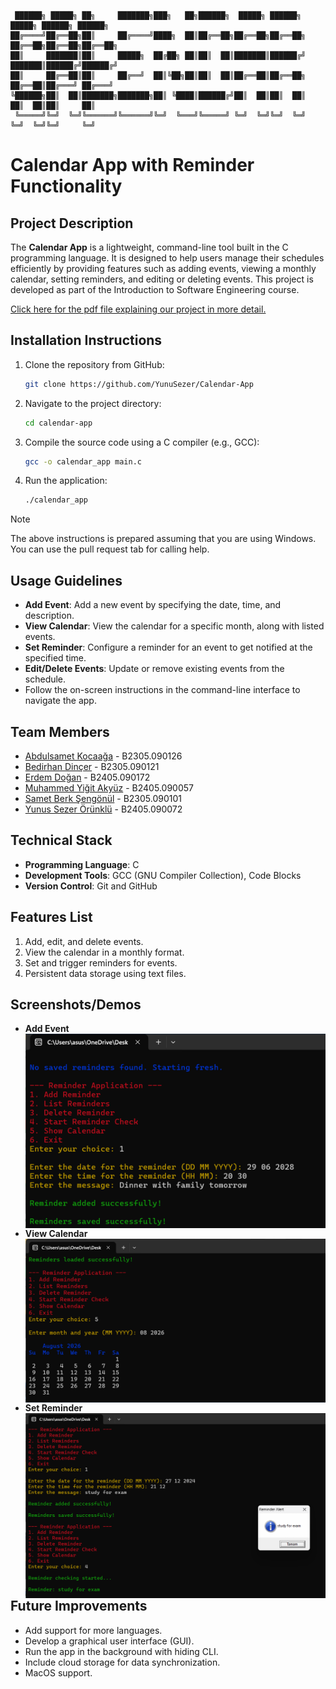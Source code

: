```
 ██████╗ █████╗ ██╗     ███████╗███╗   ██╗██████╗  █████╗ ██████╗      █████╗ ██████╗ ██████╗ 
██╔════╝██╔══██╗██║     ██╔════╝████╗  ██║██╔══██╗██╔══██╗██╔══██╗    ██╔══██╗██╔══██╗██╔══██╗
██║     ███████║██║     █████╗  ██╔██╗ ██║██║  ██║███████║██████╔╝    ███████║██████╔╝██████╔╝
██║     ██╔══██║██║     ██╔══╝  ██║╚██╗██║██║  ██║██╔══██║██╔══██╗    ██╔══██║██╔═══╝ ██╔═══╝ 
╚██████╗██║  ██║███████╗███████╗██║ ╚████║██████╔╝██║  ██║██║  ██║    ██║  ██║██║     ██║     
 ╚═════╝╚═╝  ╚═╝╚══════╝╚══════╝╚═╝  ╚═══╝╚═════╝ ╚═╝  ╚═╝╚═╝  ╚═╝    ╚═╝  ╚═╝╚═╝     ╚═╝     
```
# Calendar App with Reminder Functionality

## Project Description
The **Calendar App** is a lightweight, command-line tool built in the C programming language. It is designed to help users manage their schedules efficiently by providing features such as adding events, viewing a monthly calendar, setting reminders, and editing or deleting events. This project is developed as part of the Introduction to Software Engineering course.

[Click here for the pdf file explaining our project in more detail.](https://github.com/YunuSezer/Calendar-App/blob/main/calender_reminder_app.pdf)

## Installation Instructions
1. Clone the repository from GitHub:
   ```bash
   git clone https://github.com/YunuSezer/Calendar-App
   ```
2. Navigate to the project directory:
   ```bash
   cd calendar-app
   ```
3. Compile the source code using a C compiler (e.g., GCC):
   ```bash
   gcc -o calendar_app main.c
   ```
4. Run the application:
   ```bash
   ./calendar_app
   ```
> [!NOTE]  
> The above instructions is prepared assuming that you are using Windows. You can use the pull request tab for calling help.
   
## Usage Guidelines
- **Add Event**: Add a new event by specifying the date, time, and description.
- **View Calendar**: View the calendar for a specific month, along with listed events.
- **Set Reminder**: Configure a reminder for an event to get notified at the specified time.
- **Edit/Delete Events**: Update or remove existing events from the schedule.
- Follow the on-screen instructions in the command-line interface to navigate the app.

## Team Members
- [Abdulsamet Kocaağa](https://github.com/abdulsametkoccaga) - B2305.090126
- [Bedirhan Dinçer](https://github.com/BedirhanDincer1) - B2305.090121
- [Erdem Doğan](https://github.com/ErdemDogan55) - B2405.090172
- [Muhammed Yiğit Akyüz](https://github.com/Mami122) - B2405.090057
- [Samet Berk Şengönül](https://github.com/sametberksengonul) - B2305.090101
- [Yunus Sezer Örünklü](https://github.com/YunuSezer) - B2405.090072

## Technical Stack
- **Programming Language**: C
- **Development Tools**: GCC (GNU Compiler Collection), Code Blocks
- **Version Control**: Git and GitHub

## Features List
1. Add, edit, and delete events.
2. View the calendar in a monthly format.
3. Set and trigger reminders for events.
4. Persistent data storage using text files.

## Screenshots/Demos
- **Add Event**
  <img src="./images/addevent.png" alt="Add Event" align="left">
- **View Calendar**
  <img src="./images/calendar.png" alt="View Calendar" align="left">
- **Set Reminder** 
  <img src="./images/remindercheck.png" alt="Reminder" align="left">

## Future Improvements
- Add support for more languages.
- Develop a graphical user interface (GUI).
- Run the app in the background with hiding CLI.
- Include cloud storage for data synchronization.
- MacOS support.

